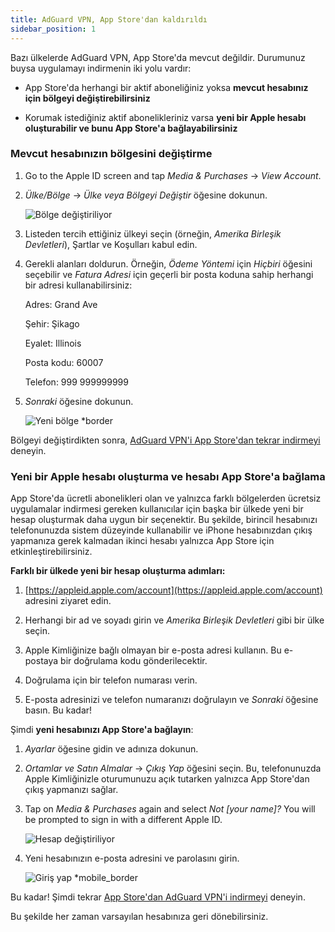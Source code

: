 ```yaml
---
title: AdGuard VPN, App Store'dan kaldırıldı
sidebar_position: 1
---
```


Bazı ülkelerde AdGuard VPN, App Store'da mevcut değildir. Durumunuz buysa uygulamayı indirmenin iki yolu vardır:

- App Store'da herhangi bir aktif aboneliğiniz yoksa **mevcut hesabınız için bölgeyi değiştirebilirsiniz**

- Korumak istediğiniz aktif abonelikleriniz varsa **yeni bir Apple hesabı oluşturabilir ve bunu App Store'a bağlayabilirsiniz**

### Mevcut hesabınızın bölgesini değiştirme

1. Go to the Apple ID screen and tap _Media & Purchases_ → _View Account_.

2. _Ülke/Bölge_ → _Ülke veya Bölgeyi Değiştir_ öğesine dokunun.

   ![Bölge değiştiriliyor](https://cdn.adtidy.org/content/kb/vpn/ios/app_store/changing_country.png)

3. Listeden tercih ettiğiniz ülkeyi seçin (örneğin, _Amerika Birleşik Devletleri_), Şartlar ve Koşulları kabul edin.

4. Gerekli alanları doldurun. Örneğin, _Ödeme Yöntemi_ için _Hiçbiri_ öğesini seçebilir ve _Fatura Adresi_ için geçerli bir posta koduna sahip herhangi bir adresi kullanabilirsiniz:

   Adres: Grand Ave

   Şehir: Şikago

   Eyalet: Illinois

   Posta kodu: 60007

   Telefon: 999 999999999

5. _Sonraki_ öğesine dokunun.

   ![Yeni bölge \*border](https://cdn.adtidy.org/content/kb/vpn/ios/app_store/new_country.png)

Bölgeyi değiştirdikten sonra, [AdGuard VPN'i App Store'dan tekrar indirmeyi](https://apps.apple.com/us/app/adguard-vpn-unlimited-fast/id1525373602) deneyin.

### Yeni bir Apple hesabı oluşturma ve hesabı App Store'a bağlama

App Store'da ücretli abonelikleri olan ve yalnızca farklı bölgelerden ücretsiz uygulamalar indirmesi gereken kullanıcılar için başka bir ülkede yeni bir hesap oluşturmak daha uygun bir seçenektir. Bu şekilde, birincil hesabınızı telefonunuzda sistem düzeyinde kullanabilir ve iPhone hesabınızdan çıkış yapmanıza gerek kalmadan ikinci hesabı yalnızca App Store için etkinleştirebilirsiniz.

**Farklı bir ülkede yeni bir hesap oluşturma adımları:**

1. [https://appleid.apple.com/account](https://appleid.apple.com/account) adresini ziyaret edin.

2. Herhangi bir ad ve soyadı girin ve _Amerika Birleşik Devletleri_ gibi bir ülke seçin.

3. Apple Kimliğinize bağlı olmayan bir e-posta adresi kullanın. Bu e-postaya bir doğrulama kodu gönderilecektir.

4. Doğrulama için bir telefon numarası verin.

5. E-posta adresinizi ve telefon numaranızı doğrulayın ve _Sonraki_ öğesine basın. Bu kadar!

Şimdi **yeni hesabınızı App Store'a bağlayın**:

1. _Ayarlar_ öğesine gidin ve adınıza dokunun.

2. _Ortamlar ve Satın Almalar_ → _Çıkış Yap_ öğesini seçin. Bu, telefonunuzda Apple Kimliğinizle oturumunuzu açık tutarken yalnızca App Store'dan çıkış yapmanızı sağlar.

3. Tap on _Media & Purchases_ again and select _Not [your name]?_ You will be prompted to sign in with a different Apple ID.

   ![Hesap değiştiriliyor](https://cdn.adtidy.org/content/kb/vpn/ios/app_store/log_out.png)

4. Yeni hesabınızın e-posta adresini ve parolasını girin.

   ![Giriş yap \*mobile\_border](https://cdn.adtidy.org/content/kb/vpn/ios/app_store/apple_id.png)

Bu kadar! Şimdi tekrar [App Store'dan AdGuard VPN'i indirmeyi](https://apps.apple.com/us/app/adguard-vpn-unlimited-fast/id1525373602) deneyin.

Bu şekilde her zaman varsayılan hesabınıza geri dönebilirsiniz.
